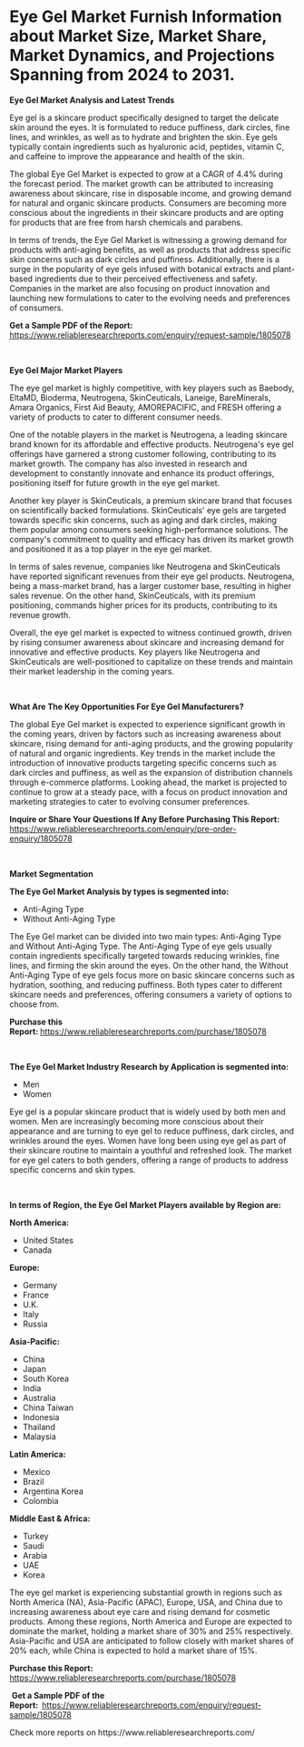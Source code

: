 <p><h1>Eye Gel Market Furnish Information about Market Size, Market Share, Market Dynamics, and Projections Spanning from 2024 to 2031.</h1></p><p><strong>Eye Gel Market Analysis and Latest Trends</strong></p>
<p><p>Eye gel is a skincare product specifically designed to target the delicate skin around the eyes. It is formulated to reduce puffiness, dark circles, fine lines, and wrinkles, as well as to hydrate and brighten the skin. Eye gels typically contain ingredients such as hyaluronic acid, peptides, vitamin C, and caffeine to improve the appearance and health of the skin.</p><p>The global Eye Gel Market is expected to grow at a CAGR of 4.4% during the forecast period. The market growth can be attributed to increasing awareness about skincare, rise in disposable income, and growing demand for natural and organic skincare products. Consumers are becoming more conscious about the ingredients in their skincare products and are opting for products that are free from harsh chemicals and parabens.</p><p>In terms of trends, the Eye Gel Market is witnessing a growing demand for products with anti-aging benefits, as well as products that address specific skin concerns such as dark circles and puffiness. Additionally, there is a surge in the popularity of eye gels infused with botanical extracts and plant-based ingredients due to their perceived effectiveness and safety. Companies in the market are also focusing on product innovation and launching new formulations to cater to the evolving needs and preferences of consumers.</p></p>
<p><strong>Get a Sample PDF of the Report:&nbsp;</strong> <a href="https://www.reliableresearchreports.com/enquiry/request-sample/1805078">https://www.reliableresearchreports.com/enquiry/request-sample/1805078</a></p>
<p>&nbsp;</p>
<p><strong>Eye Gel Major Market Players</strong></p>
<p><p>The eye gel market is highly competitive, with key players such as Baebody, EltaMD, Bioderma, Neutrogena, SkinCeuticals, Laneige, BareMinerals, Amara Organics, First Aid Beauty, AMOREPACIFIC, and FRESH offering a variety of products to cater to different consumer needs.</p><p>One of the notable players in the market is Neutrogena, a leading skincare brand known for its affordable and effective products. Neutrogena's eye gel offerings have garnered a strong customer following, contributing to its market growth. The company has also invested in research and development to constantly innovate and enhance its product offerings, positioning itself for future growth in the eye gel market.</p><p>Another key player is SkinCeuticals, a premium skincare brand that focuses on scientifically backed formulations. SkinCeuticals' eye gels are targeted towards specific skin concerns, such as aging and dark circles, making them popular among consumers seeking high-performance solutions. The company's commitment to quality and efficacy has driven its market growth and positioned it as a top player in the eye gel market.</p><p>In terms of sales revenue, companies like Neutrogena and SkinCeuticals have reported significant revenues from their eye gel products. Neutrogena, being a mass-market brand, has a larger customer base, resulting in higher sales revenue. On the other hand, SkinCeuticals, with its premium positioning, commands higher prices for its products, contributing to its revenue growth.</p><p>Overall, the eye gel market is expected to witness continued growth, driven by rising consumer awareness about skincare and increasing demand for innovative and effective products. Key players like Neutrogena and SkinCeuticals are well-positioned to capitalize on these trends and maintain their market leadership in the coming years.</p></p>
<p>&nbsp;</p>
<p><strong>What Are The Key Opportunities For Eye Gel Manufacturers?</strong></p>
<p><p>The global Eye Gel market is expected to experience significant growth in the coming years, driven by factors such as increasing awareness about skincare, rising demand for anti-aging products, and the growing popularity of natural and organic ingredients. Key trends in the market include the introduction of innovative products targeting specific concerns such as dark circles and puffiness, as well as the expansion of distribution channels through e-commerce platforms. Looking ahead, the market is projected to continue to grow at a steady pace, with a focus on product innovation and marketing strategies to cater to evolving consumer preferences.</p></p>
<p><strong>Inquire or Share Your Questions If Any Before Purchasing This Report:</strong> <a href="https://www.reliableresearchreports.com/enquiry/pre-order-enquiry/1805078">https://www.reliableresearchreports.com/enquiry/pre-order-enquiry/1805078</a></p>
<p>&nbsp;</p>
<p><strong>Market Segmentation</strong></p>
<p><strong>The Eye Gel Market Analysis by types is segmented into:</strong></p>
<p><ul><li>Anti-Aging Type</li><li>Without Anti-Aging Type</li></ul></p>
<p><p>The Eye Gel market can be divided into two main types: Anti-Aging Type and Without Anti-Aging Type. The Anti-Aging Type of eye gels usually contain ingredients specifically targeted towards reducing wrinkles, fine lines, and firming the skin around the eyes. On the other hand, the Without Anti-Aging Type of eye gels focus more on basic skincare concerns such as hydration, soothing, and reducing puffiness. Both types cater to different skincare needs and preferences, offering consumers a variety of options to choose from.</p></p>
<p><strong>Purchase this Report:&nbsp;</strong><a href="https://www.reliableresearchreports.com/purchase/1805078">https://www.reliableresearchreports.com/purchase/1805078</a></p>
<p>&nbsp;</p>
<p><strong>The Eye Gel Market Industry Research by Application is segmented into:</strong></p>
<p><ul><li>Men</li><li>Women</li></ul></p>
<p><p>Eye gel is a popular skincare product that is widely used by both men and women. Men are increasingly becoming more conscious about their appearance and are turning to eye gel to reduce puffiness, dark circles, and wrinkles around the eyes. Women have long been using eye gel as part of their skincare routine to maintain a youthful and refreshed look. The market for eye gel caters to both genders, offering a range of products to address specific concerns and skin types.</p></p>
<p>&nbsp;</p>
<p><strong>In terms of Region, the Eye Gel Market Players available by Region are:</strong></p>
<p>
    <p> <strong> North America: </strong>
        <ul>
            <li>United States</li>
            <li>Canada</li>
        </ul>
        </p> 
    <p> <strong> Europe: </strong>
        <ul>
            <li>Germany</li>
            <li>France</li>
            <li>U.K.</li>
            <li>Italy</li>
            <li>Russia</li>
        </ul>
        </p> 
    <p> <strong> Asia-Pacific: </strong>
        <ul>
            <li>China</li>
            <li>Japan</li>
            <li>South Korea</li>
            <li>India</li>
            <li>Australia</li>
            <li>China Taiwan</li>
            <li>Indonesia</li>
            <li>Thailand</li>
            <li>Malaysia</li>
        </ul>
        </p> 
    <p> <strong> Latin America: </strong>
        <ul>
            <li>Mexico</li>
            <li>Brazil</li>
            <li>Argentina Korea</li>
            <li>Colombia</li>
        </ul>
        </p> 
    <p> <strong> Middle East & Africa: </strong>
        <ul>
            <li>Turkey</li>
            <li>Saudi</li>
            <li>Arabia</li>
            <li>UAE</li>
            <li>Korea</li>
        </ul>
    </p>
    </p>
<p><p>The eye gel market is experiencing substantial growth in regions such as North America (NA), Asia-Pacific (APAC), Europe, USA, and China due to increasing awareness about eye care and rising demand for cosmetic products. Among these regions, North America and Europe are expected to dominate the market, holding a market share of 30% and 25% respectively. Asia-Pacific and USA are anticipated to follow closely with market shares of 20% each, while China is expected to hold a market share of 15%.</p></p>
<p><strong>Purchase this Report: </strong><a href="https://www.reliableresearchreports.com/purchase/1805078">https://www.reliableresearchreports.com/purchase/1805078</a></p>
<p>&nbsp;<strong>Get a Sample PDF of the Report:&nbsp;&nbsp;</strong><a href="https://www.reliableresearchreports.com/enquiry/request-sample/1805078">https://www.reliableresearchreports.com/enquiry/request-sample/1805078</a></p>
<p><strong></strong></p>
<p>Check more reports on https://www.reliableresearchreports.com/</p>